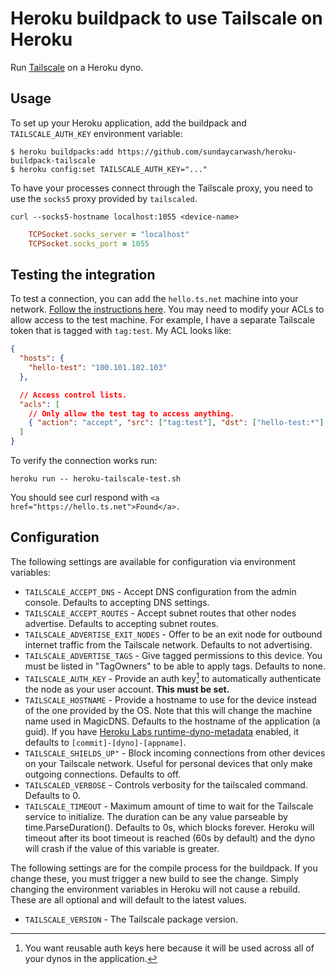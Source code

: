# Heroku buildpack to use Tailscale on Heroku

Run [Tailscale](https://tailscale.com/) on a Heroku dyno.

## Usage

To set up your Heroku application, add the buildpack and `TAILSCALE_AUTH_KEY`
environment variable:

    $ heroku buildpacks:add https://github.com/sundaycarwash/heroku-buildpack-tailscale
    $ heroku config:set TAILSCALE_AUTH_KEY="..."

To have your processes connect through the Tailscale proxy, you need to use
the `socks5` proxy provided by `tailscaled`.

```
curl --socks5-hostname localhost:1055 <device-name>
```

```ruby
    TCPSocket.socks_server = "localhost"
    TCPSocket.socks_port = 1055
```

## Testing the integration

To test a connection, you can add the `hello.ts.net` machine into your network.
[Follow the instructions here](https://tailscale.com/kb/1073/hello/?q=testing). You
may need to modify your ACLs to allow access to the test machine. For example, I have
a separate Tailscale token that is tagged with `tag:test`. My ACL looks like:

```json
{
  "hosts": {
    "hello-test": "100.101.102.103"
  },

  // Access control lists.
  "acls": [
    // Only allow the test tag to access anything.
    { "action": "accept", "src": ["tag:test"], "dst": ["hello-test:*"] }
  ]
}
```

To verify the connection works run:

```shell
heroku run -- heroku-tailscale-test.sh
```

You should see curl respond with `<a href="https://hello.ts.net">Found</a>.`

## Configuration

The following settings are available for configuration via environment variables:

- `TAILSCALE_ACCEPT_DNS` - Accept DNS configuration from the admin console. Defaults
  to accepting DNS settings.
- `TAILSCALE_ACCEPT_ROUTES` - Accept subnet routes that other nodes advertise. Defaults
  to accepting subnet routes.
- `TAILSCALE_ADVERTISE_EXIT_NODES` - Offer to be an exit node for outbound internet traffic
  from the Tailscale network. Defaults to not advertising.
- `TAILSCALE_ADVERTISE_TAGS` - Give tagged permissions to this device. You must be listed in
  \"TagOwners\" to be able to apply tags. Defaults to none.
- `TAILSCALE_AUTH_KEY` - Provide an auth key[^1] to automatically authenticate the node as your
  user account. **This must be set.**
- `TAILSCALE_HOSTNAME` - Provide a hostname to use for the device instead of the one provided
  by the OS. Note that this will change the machine name used in MagicDNS. Defaults to the
  hostname of the application (a guid). If you have [Heroku Labs runtime-dyno-metadata](https://devcenter.heroku.com/articles/dyno-metadata)
  enabled, it defaults to `[commit]-[dyno]-[appname]`.
- `TAILSCALE_SHIELDS_UP"` - Block incoming connections from other devices on your Tailscale
  network. Useful for personal devices that only make outgoing connections. Defaults to off.
- ``TAILSCALED_VERBOSE`` - Controls verbosity for the tailscaled command. Defaults to 0.
- ``TAILSCALE_TIMEOUT`` - Maximum amount of time to wait for the Tailscale service to initialize.
  The duration can be any value parseable by time.ParseDuration(). Defaults to 0s, which blocks
  forever. Heroku will timeout after its boot timeout is reached (60s by default) and the dyno
  will crash if the value of this variable is greater.

The following settings are for the compile process for the buildpack. If you change these, you must
trigger a new build to see the change. Simply changing the environment variables in Heroku will not
cause a rebuild. These are all optional and will default to the latest values.

- `TAILSCALE_VERSION` - The Tailscale package version.

[^1]:
    You want reusable auth keys here because it will be used across all of your dynos
    in the application.
